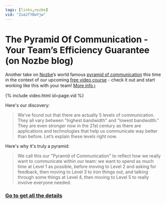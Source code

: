 ```yaml
---
tags: [links,nozbe]
vid: "Zua2fYDwYjw"
---
```


# The Pyramid Of Communication - Your Team’s Efficiency Guarantee (on Nozbe blog)

Another take on [Nozbe][n]’s world famous [pyramid of communication](/pyramid) this time in the context of our upcoming [free video course](https://nozbe.com/remotework) - check it out and start working like this with your team!
 [More info ℹ️](https://nozbe.com/blog/communication-pyramid/)

{% include video.html id=page.vid %}

<!--More-->

Here's our discovery:

> We’ve found out that there are actually 5 levels of communication. They all vary between "highest bandwidth" and "lowest bandwidth." They are even stronger now in the 21st century as there are applications and technologies that help us communicate way better than before. Let’s explain these levels right now.

Here's why it's truly a pyramid:

> We call this our "Pyramid of Communication" to reflect how we really want to communicate within our team: we want to spend as much time at Level 1 as possible, before moving to Level 2 and asking for feedback, then moving to Level 3 to iron things out, and talking through some things at Level 4, then moving to Level 5 to really involve everyone needed.

### [Go to get all the details](https://nozbe.com/blog/communication-pyramid/)

[n]: https://michael.gratis/nozbe
[np]: https://michael.gratis/nozbepersonal